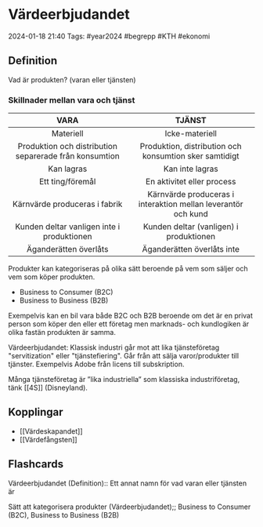 # Värdeerbjudandet

2024-01-18 21:40
Tags: #year2024 #begrepp #KTH #ekonomi

## Definition

Vad är produkten? (varan eller tjänsten)

### Skillnader mellan vara och tjänst

| VARA | TJÄNST |
| :--: | :--: |
| Materiell | Icke-materiell |
| Produktion och distribution separerade från konsumtion | Produktion, distribution och konsumtion sker samtidigt |
| Kan lagras | Kan inte lagras |
| Ett ting/föremål | En aktivitet eller process |
| Kärnvärde produceras i fabrik | Kärnvärde produceras i interaktion mellan leverantör och kund |
| Kunden deltar vanligen inte i produktionen | Kunden deltar (vanligen) i produktionen |
| Äganderätten överlåts | Äganderätten överlåts inte |

Produkter kan kategoriseras på olika sätt beroende på vem som säljer och vem som köper produkten.

- Business to Consumer (B2C)
- Business to Business (B2B)

Exempelvis kan en bil vara både B2C och B2B beroende om det är en privat person som köper den eller ett företag men marknads- och kundlogiken är olika fastän produkten är samma.

Värdeerbjudandet: Klassisk industri går mot att lika tjänsteföretag "servitization" eller "tjänstefiering". Går från att sälja varor/produkter till tjänster. Exempelvis Adobe från licens till subskription.

Många tjänsteföretag är ”lika industriella” som klassiska industriföretag, tänk [[4S]] (Disneyland).

## Kopplingar

- [[Värdeskapandet]]
- [[Värdefångsten]]

## Flashcards

Värdeerbjudandet (Definition):: Ett annat namn för vad varan eller tjänsten är
<!--SR:!2024-01-23,1,230!2024-01-25,3,250-->

Sätt att kategorisera produkter (Värdeerbjudandet);; Business to Consumer (B2C), Business to Business (B2B)
<!--SR:!2024-01-25,3,250!2024-01-24,3,250-->

